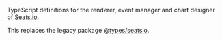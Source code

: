 TypeScript definitions for the renderer, event manager and chart designer of [Seats.io](https://www.seats.io/).

This replaces the legacy package [@types/seatsio](https://www.npmjs.com/package/@types/seatsio).